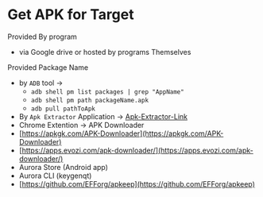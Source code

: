 # Get APK for Target

Provided By program&#x20;

* via Google drive or hosted by programs Themselves

Provided Package Name&#x20;

* by `ADB` tool ->
  * &#x20;`adb shell pm list packages | grep "AppName"`
  * `adb shell pm path packageName.apk`
  * `adb pull pathToApk`
* By `Apk Extractor` Application -> [Apk-Extractor-Link](https://apk-extractor.en.uptodown.com/android#google_vignette)
* Chrome Extention -> APK Downloader
* [https://apkgk.com/APK-Downloader](https://apkgk.com/APK-Downloader)
* [https://apps.evozi.com/apk-downloader/](https://apps.evozi.com/apk-downloader/)
* Aurora Store (Android app)
* Aurora CLI (keygenqt)
* [https://github.com/EFForg/apkeep](https://github.com/EFForg/apkeep)
